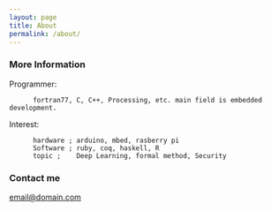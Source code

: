 ```yaml
---
layout: page
title: About
permalink: /about/
---
```



### More Information

<!-- A place to include any other types of information that you'd like to include about yourself. -->

Programmer: 

          fortran77, C, C++, Processing, etc. main field is embedded development.

Interest: 

          hardware ; arduino, mbed, rasberry pi
          Software ; ruby, coq, haskell, R
          topic ;    Deep Learning, formal method, Security

### Contact me

[email@domain.com](mailto:email@domain.com)
